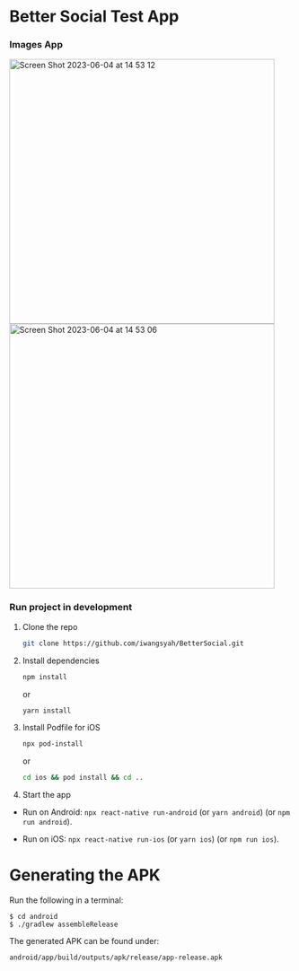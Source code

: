 # Better Social Test App

### Images App

<img width="472" alt="Screen Shot 2023-06-04 at 14 53 12" src="https://github.com/iwangsyah/BetterSocial/assets/31063335/b1472b26-7d46-4554-9635-0aa09b3d886f">
<img width="472" alt="Screen Shot 2023-06-04 at 14 53 06" src="https://github.com/iwangsyah/BetterSocial/assets/31063335/a0926a95-678a-4341-b366-a0a6520850e0">

### Run project in development

1. Clone the repo
   ```sh
   git clone https://github.com/iwangsyah/BetterSocial.git
   ```
2. Install dependencies
   ```sh
   npm install
   ```
   or
   
   ```sh
   yarn install
   ```
3. Install Podfile for iOS
   ```sh
   npx pod-install
   ```
    or
  
   ```sh
   cd ios && pod install && cd ..
   ```
4. Start the app
  - Run on Android: `npx react-native run-android` (or `yarn android`)  (or `npm run android`).

  - Run on iOS: `npx react-native run-ios` (or `yarn ios`) (or `npm run ios`).


# Generating the APK
Run the following in a terminal:

```
$ cd android
$ ./gradlew assembleRelease
```

The generated APK can be found under:
```
android/app/build/outputs/apk/release/app-release.apk
```

